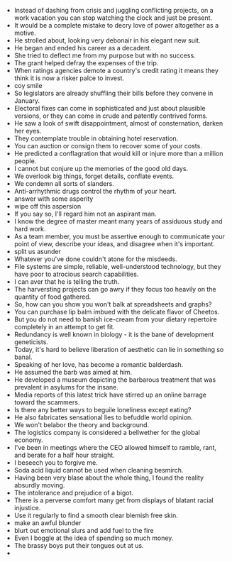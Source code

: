 * Instead of dashing from crisis and juggling conflicting projects, on a work vacation you can stop watching the clock and just be present.
* It would be a complete mistake to decry love of power altogether as a motive.
* He strolled about, looking very debonair in his elegant new suit.
* He began and ended his career as a decadent.
* She tried to deflect me from my purpose but with no success.
* The grant helped defray the expenses of the trip.
* When ratings agencies demote a country's credit rating it means they think it is now a risker palce to invest.
* coy smile
* So legislators are already shuffling their bills before they convene in January.
* Electoral fixes can come in sophisticated and just about plausible versions, or they can come in crude and patently contrived forms.
* He saw a look of swift disappointment, almost of consternation, darken her eyes.
* They contemplate trouble in obtaining hotel reservation.
* You can auction or consign them to recover some of your costs.
* He predicted a conflagration that would kill or injure more than a million people.
* I cannot but conjure up the memories of the good old days.
* We overlook big things, forget details, conflate events.
* We condemn all sorts of slanders.
* Anti-arrhythmic drugs control the rhythm of your heart.
* answer with some asperity
* wipe off this aspersion
* If you say so, I'll regard him not an aspirant man.
* I know the degree of master meant many years of assiduous study and hard work.
* As a team member, you must be assertive enough to communicate your point of view, describe your ideas, and disagree when it's important.
* split us asunder
* Whatever you've done couldn't atone for the misdeeds.
* File systems are simple, reliable, well-understood technology, but they have poor to atrocious search capabilities.
* I can aver that he is telling the truth.
* The harversting projects can go awry if they focus too heavily on the quantity of food gathered.
* So, how can you show you won't balk at spreadsheets and graphs?
* You can purchase lip balm imbued with the delicate flavor of Cheetos.
* But you do not need to banish ice-cream from your dietary repertoire completely in an attempt to get fit.
* Redundancy is well known in biology - it is the bane of development geneticists.
* Today, it's hard to believe liberation of aesthetic can lie in something so banal.
* Speaking of her love, has become a romantic balderdash.
* He assumed the barb was aimed at him.
* He developed a museum depicting the barbarous treatment that was prevalent in asylums for the insane.
* Media reports of this latest trick have stirred up an online barrage toward the scammers.
* Is there any better ways to beguile loneliness except eating?
* He also fabricates sensational lies to befuddle world opinion.
* We won't belabor the theory and background.
* The logistics company is considered a bellwether for the global economy.
* I've been in meetings where the CEO allowed himself to ramble, rant, and berate for a half hour straight.
* I beseech you to forgive me.
* Soda acid liquid cannot be used when cleaning besmirch.
* Having been very blase about the whole thing, I found the reality absurdly moving.
* The intolerance and prejudice of a bigot.
* There is a perverse comfort many get from displays of blatant racial injustice.
* Use it regularly to find a smooth clear blemish free skin.
* make an awful blunder
* blurt out emotional slurs and add fuel to the fire
* Even I boggle at the idea of spending so much money.
* The brassy boys put their tongues out at us.
* 
